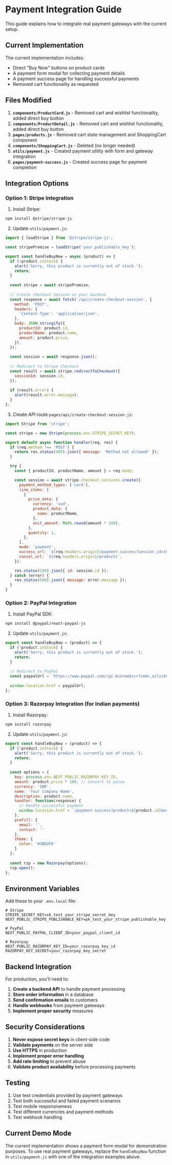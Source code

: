 # Payment Integration Guide

This guide explains how to integrate real payment gateways with the current setup.

## Current Implementation

The current implementation includes:
- Direct "Buy Now" buttons on product cards
- A payment form modal for collecting payment details
- A payment success page for handling successful payments
- Removed cart functionality as requested

## Files Modified

1. **`components/ProductCard.js`** - Removed cart and wishlist functionality, added direct buy button
2. **`components/ProductDetail.js`** - Removed cart and wishlist functionality, added direct buy button
3. **`pages/products.js`** - Removed cart state management and ShoppingCart component
4. **`components/ShoppingCart.js`** - Deleted (no longer needed)
5. **`utils/payment.js`** - Created payment utility with form and gateway integration
6. **`pages/payment-success.js`** - Created success page for payment completion

## Integration Options

### Option 1: Stripe Integration

1. Install Stripe:
```bash
npm install @stripe/stripe-js
```

2. Update `utils/payment.js`:
```javascript
import { loadStripe } from '@stripe/stripe-js';

const stripePromise = loadStripe('your_publishable_key');

export const handleBuyNow = async (product) => {
  if (!product.inStock) {
    alert('Sorry, this product is currently out of stock.');
    return;
  }
  
  const stripe = await stripePromise;
  
  // Create checkout session on your backend
  const response = await fetch('/api/create-checkout-session', {
    method: 'POST',
    headers: {
      'Content-Type': 'application/json',
    },
    body: JSON.stringify({
      productId: product.id,
      productName: product.name,
      amount: product.price,
    }),
  });
  
  const session = await response.json();
  
  // Redirect to Stripe Checkout
  const result = await stripe.redirectToCheckout({
    sessionId: session.id,
  });
  
  if (result.error) {
    alert(result.error.message);
  }
};
```

3. Create API route `pages/api/create-checkout-session.js`:
```javascript
import Stripe from 'stripe';

const stripe = new Stripe(process.env.STRIPE_SECRET_KEY);

export default async function handler(req, res) {
  if (req.method !== 'POST') {
    return res.status(405).json({ message: 'Method not allowed' });
  }

  try {
    const { productId, productName, amount } = req.body;

    const session = await stripe.checkout.sessions.create({
      payment_method_types: ['card'],
      line_items: [
        {
          price_data: {
            currency: 'usd',
            product_data: {
              name: productName,
            },
            unit_amount: Math.round(amount * 100),
          },
          quantity: 1,
        },
      ],
      mode: 'payment',
      success_url: `${req.headers.origin}/payment-success?session_id={CHECKOUT_SESSION_ID}`,
      cancel_url: `${req.headers.origin}/products`,
    });

    res.status(200).json({ id: session.id });
  } catch (error) {
    res.status(500).json({ message: error.message });
  }
}
```

### Option 2: PayPal Integration

1. Install PayPal SDK:
```bash
npm install @paypal/react-paypal-js
```

2. Update `utils/payment.js`:
```javascript
export const handleBuyNow = (product) => {
  if (!product.inStock) {
    alert('Sorry, this product is currently out of stock.');
    return;
  }
  
  // Redirect to PayPal
  const paypalUrl = `https://www.paypal.com/cgi-bin/webscr?cmd=_xclick&business=your-paypal-email&item_name=${encodeURIComponent(product.name)}&amount=${product.price}&currency_code=USD&return=${encodeURIComponent(window.location.origin + '/payment-success')}&cancel_return=${encodeURIComponent(window.location.origin + '/products')}`;
  
  window.location.href = paypalUrl;
};
```

### Option 3: Razorpay Integration (for Indian payments)

1. Install Razorpay:
```bash
npm install razorpay
```

2. Update `utils/payment.js`:
```javascript
export const handleBuyNow = (product) => {
  if (!product.inStock) {
    alert('Sorry, this product is currently out of stock.');
    return;
  }
  
  const options = {
    key: process.env.NEXT_PUBLIC_RAZORPAY_KEY_ID,
    amount: product.price * 100, // Convert to paise
    currency: 'INR',
    name: 'Your Company Name',
    description: product.name,
    handler: function(response) {
      // Handle successful payment
      window.location.href = `/payment-success?product=${product.id}&name=${encodeURIComponent(product.name)}&amount=${product.price}`;
    },
    prefill: {
      email: '',
      contact: ''
    },
    theme: {
      color: '#3B82F6'
    }
  };
  
  const rzp = new Razorpay(options);
  rzp.open();
};
```

## Environment Variables

Add these to your `.env.local` file:

```env
# Stripe
STRIPE_SECRET_KEY=sk_test_your_stripe_secret_key
NEXT_PUBLIC_STRIPE_PUBLISHABLE_KEY=pk_test_your_stripe_publishable_key

# PayPal
NEXT_PUBLIC_PAYPAL_CLIENT_ID=your_paypal_client_id

# Razorpay
NEXT_PUBLIC_RAZORPAY_KEY_ID=your_razorpay_key_id
RAZORPAY_KEY_SECRET=your_razorpay_key_secret
```

## Backend Integration

For production, you'll need to:

1. **Create a backend API** to handle payment processing
2. **Store order information** in a database
3. **Send confirmation emails** to customers
4. **Handle webhooks** from payment gateways
5. **Implement proper security** measures

## Security Considerations

1. **Never expose secret keys** in client-side code
2. **Validate payments** on the server side
3. **Use HTTPS** in production
4. **Implement proper error handling**
5. **Add rate limiting** to prevent abuse
6. **Validate product availability** before processing payments

## Testing

1. Use test credentials provided by payment gateways
2. Test both successful and failed payment scenarios
3. Test mobile responsiveness
4. Test different currencies and payment methods
5. Test webhook handling

## Current Demo Mode

The current implementation shows a payment form modal for demonstration purposes. To use real payment gateways, replace the `handleBuyNow` function in `utils/payment.js` with one of the integration examples above. 